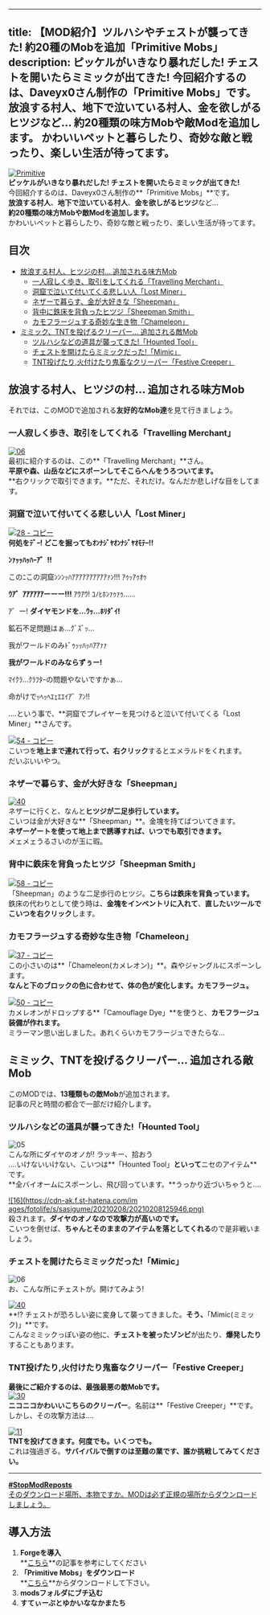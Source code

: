 
---
title: 【MOD紹介】ツルハシやチェストが襲ってきた! 約20種のMobを追加「Primitive Mobs」
description: ピッケルがいきなり暴れだした! チェストを開いたらミミックが出てきた!
 今回紹介するのは、Daveyx0さん制作の「Primitive Mobs」です。
 放浪する村人、地下で泣いている村人、金を欲しがるヒツジなど…
 約20種類の味方Mobや敵Modを追加します。
 かわいいペットと暮らしたり、奇妙な敵と戦ったり、楽しい生活が待ってます。
---

[![Primitive](https://cdn-ak.f.st-hatena.com/images/fotolife/s/sasigume/20210208/20210208141924.png)](#6/1/615c4e9a.png "Primitive")  
**ピッケルがいきなり暴れだした! チェストを開いたらミミックが出てきた!**  
今回紹介するのは、Daveyx0さん制作の**「Primitive Mobs」**です。  
**放浪する村人**、**地下で泣いている村人**、**金を欲しがるヒツジ**など…  
**約20種類の味方Mobや敵Modを追加します。**  
かわいいペットと暮らしたり、奇妙な敵と戦ったり、楽しい生活が待ってます。

## 目次

*   [放浪する村人、ヒツジの村… 追加される味方Mob](#docile)
    *   [一人寂しく歩き、取引をしてくれる「Travelling Merchant」](#travelling)
    *   [洞窟で泣いて付いてくる悲しい人「Lost Miner」](#lostminer)
    *   [ネザーで暮らす、金が大好きな「Sheepman」](#sheepman)
    *   [背中に鉄床を背負ったヒツジ「Sheepman Smith」](#sheepman-smith)
    *   [カモフラージュする奇妙な生き物「Chameleon」](#chameleon)
*   [ミミック、TNTを投げるクリーパー… 追加される敵Mob](#hostile)
    *   [ツルハシなどの道具が襲ってきた!「Hounted Tool」](#hountedtool)
    *   [チェストを開けたらミミックだった!「Mimic」](#mimic)
    *   [TNT投げたり,火付けたり鬼畜なクリーパー「Festive Creeper」](#festive-creeper)

## 放浪する村人、ヒツジの村… 追加される味方Mob

それでは、このMODで追加される**友好的なMob達**を見て行きましょう。

### 一人寂しく歩き、取引をしてくれる「Travelling Merchant」

[![06](https://cdn-ak.f.st-hatena.com/images/fotolife/s/sasigume/20210208/20210208145925.png)](#8/4/84fd1eae.png "06")  
最初に紹介するのは、この**「Travelling Merchant」**さん。  
**平原や森、山岳などにスポーンしてそこらへんをうろついてます。**  
**右クリックで取引できます。**ただ、それだけ。なんだか悲しげな目をしてます。

### 洞窟で泣いて付いてくる悲しい人「Lost Miner」

[![28 - コピー](https://cdn-ak.f.st-hatena.com/images/fotolife/s/sasigume/20210208/20210208135746.png)](#4/d/4d75bccc.png "28 - コピー")  
**何処をﾃﾞｰ! どこを掘ってもｵﾝﾅｼﾞﾔｵﾝﾅｼﾞﾔｵﾓﾃｰ!!**

**ﾝｧｯｯﾊｯﾊｰｱ゛!!**

このﾆこの洞窟ﾝﾝﾝｯﾊｱｱｱｱｱｱｱｱｱｱｧﾝ!!! ｱｩｯｱｩｵｩ 

**ｳｱ゛ｱｱｱｱｱｱーーー!!!** ｱｳｱｳ! ｺﾉﾋﾎﾝｧｩｧｩ…… 

ｱ゛ー! **ダイヤモンドを…ｳｯ…ﾎﾘﾀﾞｲ!** 

鉱石不足問題はぁ…ｸﾞｽﾞｯ… 

我がワールドのみﾄﾞｩｯｯﾊｯﾊｱｱｧｧ

**我がワールドのみならずぅー!** 

ﾏｲｸﾗ…ｸﾗﾌﾀｰの問題やないですかぁ… 

命がけでｯﾍｯﾍｴｪｴｴｲｱ゛ｱﾝ!!

….という事で、**洞窟でプレイヤーを見つけると泣いて付いてくる「Lost Miner」**さんです。

[![54 - コピー](https://cdn-ak.f.st-hatena.com/images/fotolife/s/sasigume/20210208/20210208131550.png)](#1/f/1f5f0cc6.png "54 - コピー")  
こいつを**地上まで連れて行って、右クリック**するとエメラルドをくれます。  
だいぶいいやつ。

### ネザーで暮らす、金が大好きな「Sheepman」

[![40](https://cdn-ak.f.st-hatena.com/images/fotolife/s/sasigume/20210208/20210208142745.png)](#6/9/69cdad6b.png "40")  
ネザーに行くと、なんと**ヒツジが二足歩行しています。**  
こいつは金が大好きな**「Sheepman」**。金塊を持てばついてきます。  
**ネザーゲートを使って地上まで誘導すれば、いつでも取引できます。**  
メェメェうるさいのが玉に瑕。

### 背中に鉄床を背負ったヒツジ「Sheepman Smith」

[![58 - コピー](https://cdn-ak.f.st-hatena.com/images/fotolife/s/sasigume/20210208/20210208160031.png)](#c/1/c16f29b0.png "58 - コピー")  
「Sheepman」のような二足歩行のヒツジ。**こちらは鉄床を背負っています。**  
鉄床の代わりとして使う時は、**金塊をインベントリに入れて**、**直したいツールでこいつを右クリック**します。

### カモフラージュする奇妙な生き物「Chameleon」

[![37 - コピー](https://cdn-ak.f.st-hatena.com/images/fotolife/s/sasigume/20210208/20210208133757.png)](#3/b/3b6ead99.png "37 - コピー")  
この小さいのは**「Chameleon(カメレオン)」**。森やジャングルにスポーンします。  
**なんと下のブロックの色に合わせて、体の色が変化します。カモフラージュ。**

[![50 - コピー](https://cdn-ak.f.st-hatena.com/images/fotolife/s/sasigume/20210208/20210208134612.png)](#4/3/436bd7e5.png "50 - コピー")  
カメレオンがドロップする**「Camouflage Dye」**を使うと、**カモフラージュ装備が作れます。**  
ミラーマン思い出しました。あれくらいカモフラージュできたらな…

## ミミック、TNTを投げるクリーパー… 追加される敵Mob

このMODでは、**13種類もの敵Mob**が追加されます。  
記事の尺と時間の都合で一部だけ紹介します。

### ツルハシなどの道具が襲ってきた!「Hounted Tool」

![05](https://cdn-ak.f.st-hatena.com/images/fotolife/s/sasigume/20210208/20210208143024.png)  
こんな所にダイヤのオノが! ラッキー、拾おう  
….いけないいけない、こいつは**「Hounted Tool」**といって**ニセのアイテム**です。  
**全バイオームにスポーンし、飛び回っています。**うっかり近づいちゃうと….

[![16](https://cdn-ak.f.st-hatena.com/im
ages/fotolife/s/sasigume/20210208/20210208125946.png)](#0/f/0fda1ef3.png "16")  
殺されます。**ダイヤのオノなので攻撃力が高いのです。**  
こいつを倒せば、**ちゃんとそのままのアイテムを落としてくれる**ので是非戦いましょう。

### チェストを開けたらミミックだった!「Mimic」

![06](https://cdn-ak.f.st-hatena.com/images/fotolife/s/sasigume/20210208/20210208154231.png)  
お、こんな所にチェストが。開けてみよう!

[![40](https://cdn-ak.f.st-hatena.com/images/fotolife/s/sasigume/20210208/20210208145136.png)](#7/e/7ecd172b.png "40")  
**!? チェストが恐ろしい姿に変身して襲ってきました。**そう、**「Mimic(ミミック)」**です。  
こんなミミックっぽい姿の他に、**チェストを被ったゾンビ**が出たり、**爆発したり**することもあります。

### TNT投げたり,火付けたり鬼畜なクリーパー「Festive Creeper」

**最後にご紹介するのは、最強最悪の敵Mobです。**  
[![30](https://cdn-ak.f.st-hatena.com/images/fotolife/s/sasigume/20210208/20210208142421.png)](#6/6/6672c957.png "30")  
**ニコニコかわいいこちらのクリーパー**。名前は**「Festive Creeper」**です。  
しかし、その攻撃方法は….

[![11](https://cdn-ak.f.st-hatena.com/images/fotolife/s/sasigume/20210208/20210208144030.png)](#7/3/73f4d0ae.png "11")  
**TNTを投げてきます。何度でも。いくつでも。**  
これは強過ぎる。**サバイバルで倒すのは至難の業です、誰か挑戦してみてください。**

---

[**#StopModReposts**  
そのダウンロード場所、本物ですか。MODは必ず正規の場所からダウンロードしましょう。](https://www.napoan.com/stop-mod-reposts/)

## 導入方法 

1.  **Forgeを導入**  
    **[こちら](/new-way-to-install-mod/#forge-inst)**の記事を参考にしてください
2.  **「Primitive Mobs」をダウンロード**  
    **[こちら](http://www.minecraftforum.net/forums/mapping-and-modding/minecraft-mods/1287666-primitive-mobs-v1-0c-updated-10-13-14-its-back "「Primitive Mobs」のダウンロード")**からダウンロードして下さい。
3.  **modsフォルダにブチ込む** 
4.  **すてぃーぶとゆかいななかまたち**
